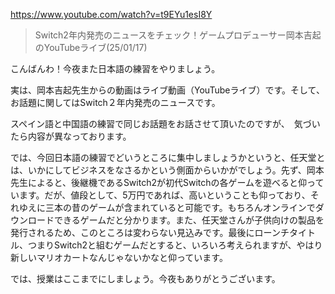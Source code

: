 https://www.youtube.com/watch?v=t9EYu1esI8Y

>  Switch2年内発売のニュースをチェック！ゲームプロデューサー岡本吉起のYouTubeライブ(25/01/17) 

こんばんわ！今夜また日本語の練習をやりましょう。

実は、岡本吉起先生からの動画はライブ動画（YouTubeライブ）です。そして、お話題に関してはSwitch２年内発売のニュースです。

スペイン語と中国語の練習で同じお話題をお話させて頂いたのですが、　気づいたら内容が異なっております。

では、今回日本語の練習でどいうところに集中しましょうかというと、任天堂とは、いかにしてビジネスをなさるかという側面からいかがでしょう。先ず、岡本先生によると、後継機であるSwitch2が初代Switchの各ゲームを遊べると仰っています。だが、値段として、5万円であれば、高いということも仰っており、それゆえに三本の昔のゲームが含まれていると可能です。もちろんオンラインでダウンロードできるゲームだと分かります。また、任天堂さんが子供向けの製品を発行されるため、このところは変わらない見込みです。最後にローンチタイトル、つまりSwitch2と組むゲームだとすると、いろいろ考えられますが、やはり新しいマリオカートなんじゃないかなと仰っています。

では、授業はここまでにしましょう。今夜もありがとうございます。
